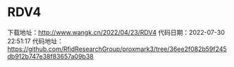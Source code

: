 # RDV4
下载地址：http://www.wangk.cn/2022/04/23/RDV4
代码日期：2022-07-30 22:51:17
代码地址：https://github.com/RfidResearchGroup/proxmark3/tree/36ee2f082b59f245db912b747e38f83657a09b38

